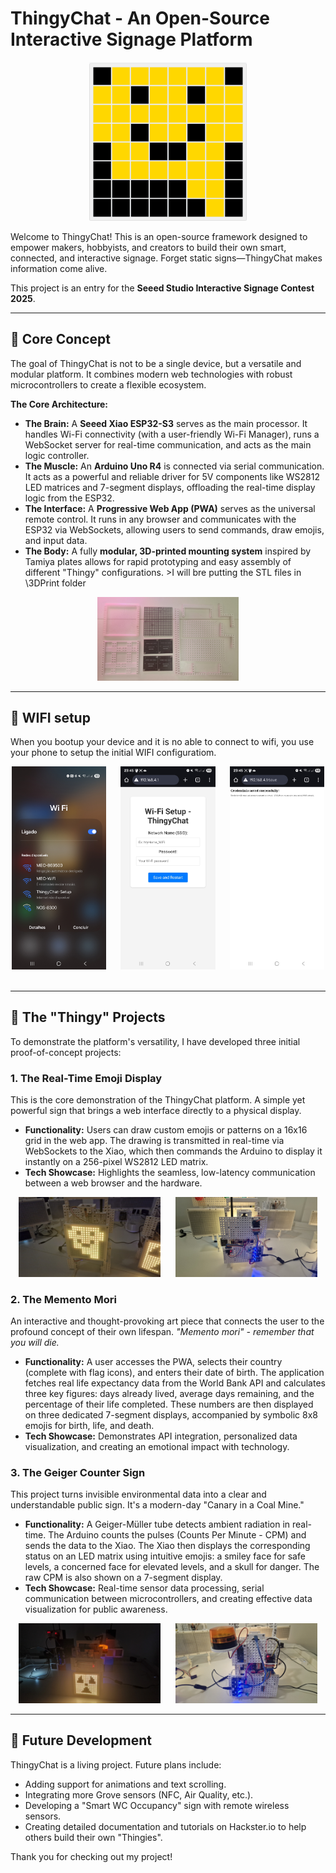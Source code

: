 # ThingyChat - An Open-Source Interactive Signage Platform

<p align="center">
  <img src="image/logo.png" alt="ThingyChat Logo" width="50%">
</p>

Welcome to ThingyChat! This is an open-source framework designed to empower makers, hobbyists, and creators to build their own smart, connected, and interactive signage. Forget static signs—ThingyChat makes information come alive.

This project is an entry for the **Seeed Studio Interactive Signage Contest 2025**.

---

## 🌟 Core Concept

The goal of ThingyChat is not to be a single device, but a versatile and modular platform. It combines modern web technologies with robust microcontrollers to create a flexible ecosystem.

**The Core Architecture:**
*   **The Brain:** A **Seeed Xiao ESP32-S3** serves as the main processor. It handles Wi-Fi connectivity (with a user-friendly Wi-Fi Manager), runs a WebSocket server for real-time communication, and acts as the main logic controller.
*   **The Muscle:** An **Arduino Uno R4** is connected via serial communication. It acts as a powerful and reliable driver for 5V components like WS2812 LED matrices and 7-segment displays, offloading the real-time display logic from the ESP32.
*   **The Interface:** A **Progressive Web App (PWA)** serves as the universal remote control. It runs in any browser and communicates with the ESP32 via WebSockets, allowing users to send commands, draw emojis, and input data.
*   **The Body:** A fully **modular, 3D-printed mounting system** inspired by Tamiya plates allows for rapid prototyping and easy assembly of different "Thingy" configurations. >I will bre putting the STL files in \3DPrint folder

<p align="center">
  <img src="image/3DPrint.jpg" alt="3DPrint" width="45%">
</p>

---
## 🛜 WIFI setup

When you bootup your device and it is no able to connect to wifi, you use your phone to setup the initial WIFI configuratiom.


<p align="center">
  <img src="image/wifi_setup_01.jpg" alt="Wifi Setup Photo 1" width="30%">
  &nbsp;&nbsp;&nbsp;&nbsp;
  <img src="image/wifi_setup_02.jpg" alt="Wifi Setup Photo 2" width="30%">
  &nbsp;&nbsp;&nbsp;&nbsp;
  <img src="image/wifi_setup_03.jpg" alt="Wifi Setup Photo 3" width="30%">
  &nbsp;&nbsp;&nbsp;&nbsp;
</p>

---
## 🚀 The "Thingy" Projects

To demonstrate the platform's versatility, I have developed three initial proof-of-concept projects:

### 1. The Real-Time Emoji Display

This is the core demonstration of the ThingyChat platform. A simple yet powerful sign that brings a web interface directly to a physical display.

*   **Functionality:** Users can draw custom emojis or patterns on a 16x16 grid in the web app. The drawing is transmitted in real-time via WebSockets to the Xiao, which then commands the Arduino to display it instantly on a 256-pixel WS2812 LED matrix.
*   **Tech Showcase:** Highlights the seamless, low-latency communication between a web browser and the hardware.

<p align="center">
  <img src="image/emoji_display_01.jpg" alt="Emoji Display Project Photo 1" width="45%">
  &nbsp;&nbsp;&nbsp;&nbsp;
  <img src="image/emoji_display_02.jpg" alt="Emoji Display Project Photo 2" width="45%">
</p>

### 2. The Memento Mori

An interactive and thought-provoking art piece that connects the user to the profound concept of their own lifespan. *"Memento mori" - remember that you will die.*

*   **Functionality:** A user accesses the PWA, selects their country (complete with flag icons), and enters their date of birth. The application fetches real life expectancy data from the World Bank API and calculates three key figures: days already lived, average days remaining, and the percentage of their life completed. These numbers are then displayed on three dedicated 7-segment displays, accompanied by symbolic 8x8 emojis for birth, life, and death.
*   **Tech Showcase:** Demonstrates API integration, personalized data visualization, and creating an emotional impact with technology.

### 3. The Geiger Counter Sign

This project turns invisible environmental data into a clear and understandable public sign. It's a modern-day "Canary in a Coal Mine."

*   **Functionality:** A Geiger-Müller tube detects ambient radiation in real-time. The Arduino counts the pulses (Counts Per Minute - CPM) and sends the data to the Xiao. The Xiao then displays the corresponding status on an LED matrix using intuitive emojis: a smiley face for safe levels, a concerned face for elevated levels, and a skull for danger. The raw CPM is also shown on a 7-segment display.
*   **Tech Showcase:** Real-time sensor data processing, serial communication between microcontrollers, and creating effective data visualization for public awareness.

<p align="center">
  <img src="image/geiger_counter_01.jpg" alt="Geiger Counter Project Photo 1" width="45%">
  &nbsp;&nbsp;&nbsp;&nbsp;
  <img src="image/geiger_counter_02.jpg" alt="Geiger Counter Project Photo 2" width="45%">
</p>

---

## 🔧 Future Development

ThingyChat is a living project. Future plans include:
*   Adding support for animations and text scrolling.
*   Integrating more Grove sensors (NFC, Air Quality, etc.).
*   Developing a "Smart WC Occupancy" sign with remote wireless sensors.
*   Creating detailed documentation and tutorials on Hackster.io to help others build their own "Thingies".

Thank you for checking out my project!